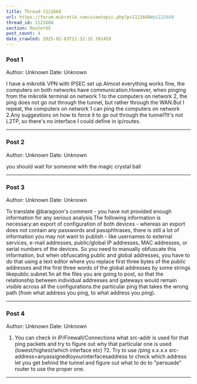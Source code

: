 ```yaml
---
title: Thread-1121668
url: https://forum.mikrotik.com/viewtopic.php?p=1121668#p1121668
thread_id: 1121668
section: RouterOS
post_count: 4
date_crawled: 2025-02-03T21:32:32.761459
---
```


### Post 1
Author: Unknown
Date: Unknown

I have a mikrotik VPN with IPSEC set up.Almost everything works fine, the computers on both networks have communication.However, when pinging from the mikrotik terminal on network 1 to the computers on network 2, the ping does not go out through the tunnel, but rather through the WAN.But I repeat, the computers on network 1 can ping the computers on network 2.Any suggestions on how to force it to go out through the tunnel?It's not L2TP, so there's no interface I could define in ip/routes.

---
### Post 2
Author: Unknown
Date: Unknown

you should wait for someone with the magic crystal ball

---
### Post 3
Author: Unknown
Date: Unknown

To translate @baragoon's comment - you have not provided enough information for any serious analysis.The following information is necessary:an export of configuration of both devices - whereas an export does not contain any passwords and passphhrases, there is still a lot of information you may not want to publish - like usernames to external services, e-mail addresses, public/global IP addresses, MAC addresses, or serial numbers of the devices. So you need to manually obfuscate this information, but when obfuscating public and global addresses, you have to do that using a text editor where you replace first three bytes of the public addresses and the first three words of the global addresses by some strings likepublic.subnet.1in all the files you are going to post, so that the relationship between individual addresses and gateways would remain visible across all the configurations.the particular ping that takes the wrong path (from what address you ping, to what address you ping).

---
### Post 4
Author: Unknown
Date: Unknown

1. You can check in IP/Firewall/Connections what src-addr is used for that ping packets and try to figure out why that particular one is used (lowest/highest/which interface etc) ?2. Try to use /ping x.x.x.x src-address=anyassignedtoyourinterfacesaddress to check which address let  you get behind the tunnel and figure out what to do to "persuade" router to use the proper one.

---
